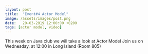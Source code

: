 ```yaml
---
layout: post
title:  "Event#4 Actor Model"
image: /assets/images/post.png
date:   20-03-2019 12:00:00 +0200
tags: [actor model, video]
---
```

This week on Java club we will take a look at Actor Model
Join us on Wednesday, at 12:00 in Long Island (Room 805)